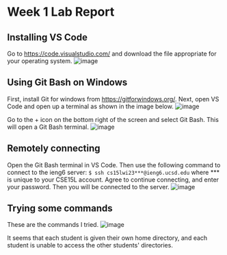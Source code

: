 # Week 1 Lab Report
## Installing VS Code
Go to https://code.visualstudio.com/ and download the file appropriate for your operating system.
![image](https://user-images.githubusercontent.com/122485081/211909937-fb38f784-9d34-4062-bda6-9337d152b361.png)

## Using Git Bash on Windows
First, install Git for windows from https://gitforwindows.org/.
Next, open VS Code and open up a terminal as shown in the image below.
![image](https://user-images.githubusercontent.com/122485081/211910261-0827dde6-0400-4291-90a5-3c70c60584b4.png)

Go to the + icon on the bottom right of the screen and select Git Bash.
This will open a Git Bash terminal.
![image](https://user-images.githubusercontent.com/122485081/211910881-6e72a634-8807-4632-8483-3cab30495b58.png)

## Remotely connecting
Open the Git Bash terminal in VS Code. Then use the following command to connect to the ieng6 server:
`$ ssh cs15lwi23***@ieng6.ucsd.edu` where *** is unique to your CSE15L account.
Agree to continue connecting, and enter your password. Then you will be connected to the server.
![image](https://user-images.githubusercontent.com/122485081/211911943-a1ffee11-c86f-4cdd-a44b-8e03dc39e878.png)

## Trying some commands
These are the commands I tried.
![image](https://user-images.githubusercontent.com/122485081/211912119-f7d5fb1d-535b-4761-9125-3a62e6aeb5c5.png)

It seems that each student is given their own home directory, and each student is unable to access the other students' directories.
